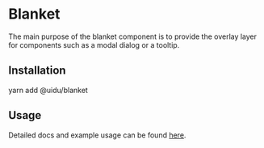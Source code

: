 # Blanket

The main purpose of the blanket component is to provide the overlay layer for components such as a modal dialog or a tooltip.

## Installation

yarn add @uidu/blanket

## Usage

Detailed docs and example usage can be found [here](https://atlaskit.atlassian.com/packages/core/blanket).
